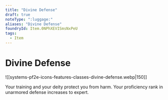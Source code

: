 ```yaml
---
title: "Divine Defense"
draft: true
noteType: ":luggage:"
aliases: "Divine Defense"
foundryId: Item.0NPhXEVISmsNxPeU
tags:
  - Item
---
```


# Divine Defense
![[systems-pf2e-icons-features-classes-divine-defense.webp|150]]

Your training and your deity protect you from harm. Your proficiency rank in unarmored defense increases to expert.
